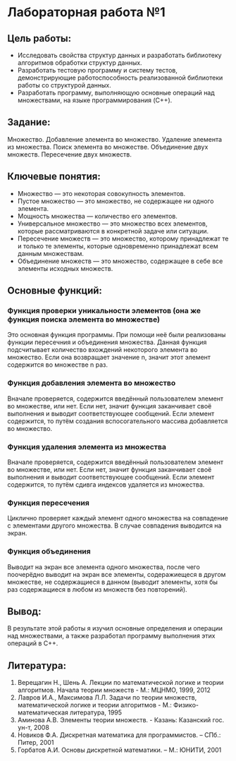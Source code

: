 # Лабораторная работа №1

## Цель работы:  
* Исследовать свойства структур данных и разработать библиотеку алгоритмов обработки структур данных.
* Разработать тестовую программу и систему тестов, демонстрирующие работоспособность реализованной библиотеки работы со структурой данных.
* Разработать программу, выполняющую основные операций над множествами, на языке программирования (C++).

## Задание:
Множество. Добавление элемента во множество. Удаление элемента из множества. Поиск элемента во множестве. Объединение двух
множеств. Пересечение двух множеств.

## Ключевые понятия:
* Множество — это некоторая совокупность элементов. 
* Пустое множество — это множество, не содержащее ни одного элемента. 
* Мощность множества — количество его элементов.
* Универсальное множество — это множество всех элементов, которые рассматриваются в конкретной задаче или ситуации.
* Пересечение множеств — это множество, которому принадлежат те и только те элементы, которые одновременно принадлежат всем данным множествам.
* Объединение множеств — это множество, содержащее в себе все элементы исходных множеств.

## Основные функций:
### Функция проверки уникальности элементов (она же функция поиска элемента во множестве)
Это основная функция программы. При помощи неё были реализованы функции пересечния и объединения множества. Данная функция подсчитывает количество вхождений некоторого элемента во множество. Если она возвращает значение n, значит этот элемент содержится во множестве n раз.
### Функция добавления элемента во множество
Вначале проверяется, содержится введённый пользователем элемент во множестве, или нет. Если нет, значит функция заканчивает своё выполнения и выводит соответствующее сообщений. Если элемент содержится, то путём создания вспосогательного массива добавляется во множество. 
### Функция удаления элемента из множества
Вначале проверяется, содержится введённый пользователем элемент во множестве, или нет. Если нет, значит функция заканчивает своё выполнения и выводит соответствующее сообщений. Если элемент содержится, то путём сдивга индексов удаляется из множества. 
### Функция пересечения
Циклично проверяет каждый элемент одного множества на совпадение с элементами другого множества. В случае совпадения выводится на экран.
### Функция объединения
Выводит на экран все элемента одного множества, после чего поочерёдно выводит на экран все элементы, содеражиещеся в другом множестве, не содержащиеся в данном (выводит элементы, хотя бы раз содержащиеся в любом из множеств без повторений).

## Вывод:
В результате этой работы я изучил основные определения и операции над множествами, а также разработал программу выполнения этих операций в C++.

## Литература:
1. Верещагин Н., Шень А. Лекции по математической логике и теории алгоритмов. Начала теории множеств - М.: МЦНМО, 1999, 2012
2. Лавров И.А., Максимова Л.Л. Задачи по теории множеств, математической логике и теории алгоритмов - М.: Физико-математическая литература, 1995
3. Аминова А.В. Элементы теории множеств. - Казань: Казанский гос. ун-т, 2008
4. Новиков Ф.А. Дискретная математика для программистов. – СПб.: Питер, 2001
5. Горбатов А.И. Основы дискретной математики. – М.: ЮНИТИ, 2001
